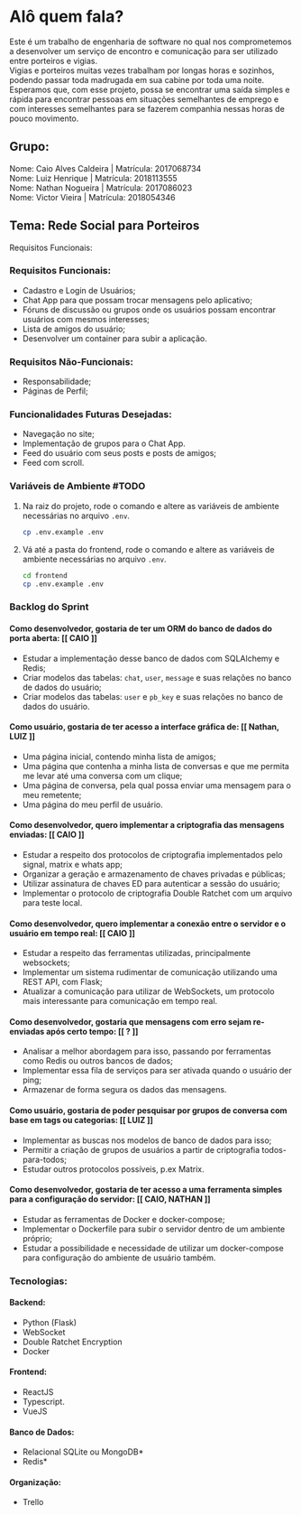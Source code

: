 # Alô quem fala?
Este é um trabalho de engenharia de software no qual nos comprometemos a desenvolver um serviço de encontro e comunicação para ser utilizado entre porteiros e vigias.  
Vigias e porteiros muitas vezes trabalham por longas horas e sozinhos, podendo passar toda madrugada em sua cabine por toda uma noite. Esperamos que, com esse projeto, possa se encontrar uma saída simples e rápida para encontrar pessoas em situações semelhantes de emprego e com interesses semelhantes para se fazerem companhia nessas horas de pouco movimento.

## Grupo:
Nome: Caio Alves Caldeira | Matrícula: 2017068734  
Nome: Luiz Henrique | Matrícula: 2018113555  
Nome: Nathan Nogueira | Matrícula: 2017086023  
Nome: Victor Vieira | Matrícula: 2018054346  

## Tema: Rede Social para Porteiros
Requisitos Funcionais:

### Requisitos Funcionais:

- Cadastro e Login de Usuários;
- Chat App para que possam trocar mensagens pelo aplicativo;
- Fóruns de discussão ou grupos onde os usuários possam encontrar usuários com mesmos interesses;
- Lista de amigos do usuário;
- Desenvolver um container para subir a aplicação.

### Requisitos Não-Funcionais:
- Responsabilidade;
- Páginas de Perfil;

### Funcionalidades Futuras Desejadas:
- Navegação no site;
- Implementação de grupos para o Chat App.
- Feed do usuário com seus posts e posts de amigos;
- Feed com scroll.

### Variáveis de Ambiente \#TODO
1. Na raiz do projeto, rode o comando e altere as variáveis de ambiente necessárias no arquivo ```.env```.
    ```bash
    cp .env.example .env
    ```
2. Vá até a pasta do frontend, rode o comando e altere as variáveis de ambiente necessárias no arquivo ```.env```.
    ```bash
    cd frontend
    cp .env.example .env
    ```

### Backlog do Sprint

#### Como desenvolvedor, gostaria de ter um ORM do banco de dados do porta aberta: [[ CAIO ]]
* Estudar a implementação desse banco de dados com SQLAlchemy e Redis;
* Criar modelos das tabelas: `chat`, `user`, `message` e suas relações no banco de dados do usuário;
* Criar modelos das tabelas: `user` e `pb_key` e suas relações no banco de dados do usuário.

#### Como usuário, gostaria de ter acesso a interface gráfica de: [[ Nathan, LUIZ ]]
* Uma página inicial, contendo minha lista de amigos;
* Uma página que contenha a minha lista de conversas e que me permita me levar até uma conversa com um clique;
* Uma página de conversa, pela qual possa enviar uma mensagem para o meu remetente;
* Uma página do meu perfil de usuário.

#### Como desenvolvedor, quero implementar a criptografia das mensagens enviadas: [[ CAIO ]]
* Estudar a respeito dos protocolos de criptografia implementados pelo signal, matrix e whats app;
* Organizar a geração e armazenamento de chaves privadas e públicas;
* Utilizar assinatura de chaves ED para autenticar a sessão do usuário;
* Implementar o protocolo de criptografia Double Ratchet com um arquivo para teste local.

#### Como desenvolvedor, quero implementar a conexão entre o servidor e o usuário em tempo real: [[ CAIO ]]
* Estudar a respeito das ferramentas utilizadas, principalmente websockets;
* Implementar um sistema rudimentar de comunicação utilizando uma REST API, com Flask;
* Atualizar a comunicação para utilizar de WebSockets, um protocolo mais interessante para comunicação em tempo real.

#### Como desenvolvedor, gostaria que mensagens com erro sejam re-enviadas após certo tempo: [[ ? ]]
* Analisar a melhor abordagem para isso, passando por ferramentas como Redis ou outros bancos de dados;
* Implementar essa fila de serviços para ser ativada quando o usuário der ping;
* Armazenar de forma segura os dados das mensagens.

#### Como usuário, gostaria de poder pesquisar por grupos de conversa com base em tags ou categorias: [[ LUIZ ]]
* Implementar as buscas nos modelos de banco de dados para isso;
* Permitir a criação de grupos de usuários a partir de criptografia todos-para-todos;
* Estudar outros protocolos possíveis, p.ex Matrix.

#### Como desenvolvedor, gostaria de ter acesso a uma ferramenta simples para a configuração do servidor: [[ CAIO, NATHAN ]]
* Estudar as ferramentas de Docker e docker-compose;
* Implementar o Dockerfile para subir o servidor dentro de um ambiente próprio;
* Estudar a possibilidade e necessidade de utilizar um docker-compose para configuração do ambiente de usuário também.

### Tecnologias:

#### Backend:
- Python (Flask)
- WebSocket
- Double Ratchet Encryption
- Docker

#### Frontend:
- ReactJS
- Typescript.
- VueJS

#### Banco de Dados:
- Relacional SQLite ou MongoDB*
- Redis* 

#### Organização:
- Trello
